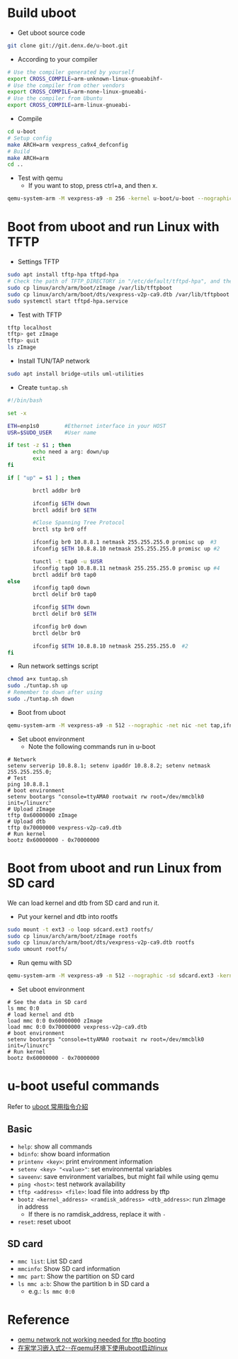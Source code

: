 # Build uboot

* Get uboot source code

```bash
git clone git://git.denx.de/u-boot.git
```

* According to your compiler

```bash
# Use the compiler generated by yourself
export CROSS_COMPILE=arm-unknown-linux-gnueabihf-
# Use the compiler from other vendors
export CROSS_COMPILE=arm-none-linux-gnueabi-
# Use the compiler from Ubuntu
export CROSS_COMPILE=arm-linux-gnueabi-
```

* Compile

```bash
cd u-boot
# Setup config
make ARCH=arm vexpress_ca9x4_defconfig
# Build
make ARCH=arm
cd ..
```

* Test with qemu
  - If you want to stop, press ctrl+a, and then x.

```bash
qemu-system-arm -M vexpress-a9 -m 256 -kernel u-boot/u-boot --nographic
```

# Boot from uboot and run Linux with TFTP

* Settings TFTP

```bash
sudo apt install tftp-hpa tftpd-hpa
# Check the path of TFTP_DIRECTORY in "/etc/default/tftpd-hpa", and then copy kernel image
sudo cp linux/arch/arm/boot/zImage /var/lib/tftpboot
sudo cp linux/arch/arm/boot/dts/vexpress-v2p-ca9.dtb /var/lib/tftpboot
sudo systemctl start tftpd-hpa.service
```

* Test with TFTP

```bash
tftp localhost
tftp> get zImage
tftp> quit
ls zImage
```

* Install TUN/TAP network

```bash
sudo apt install bridge-utils uml-utilities
```

* Create `tuntap.sh`

```bash
#!/bin/bash

set -x

ETH=enp1s0        #Ethernet interface in your HOST
USR=$SUDO_USER    #User name

if test -z $1 ; then
        echo need a arg: down/up
        exit
fi

if [ "up" = $1 ] ; then

        brctl addbr br0

        ifconfig $ETH down
        brctl addif br0 $ETH

        #Close Spanning Tree Protocol
        brctl stp br0 off

        ifconfig br0 10.8.8.1 netmask 255.255.255.0 promisc up  #3
        ifconfig $ETH 10.8.8.10 netmask 255.255.255.0 promisc up #2

        tunctl -t tap0 -u $USR
        ifconfig tap0 10.8.8.11 netmask 255.255.255.0 promisc up #4
        brctl addif br0 tap0
else
        ifconfig tap0 down
        brctl delif br0 tap0

        ifconfig $ETH down
        brctl delif br0 $ETH

        ifconfig br0 down
        brctl delbr br0

        ifconfig $ETH 10.8.8.10 netmask 255.255.255.0  #2
fi
```

* Run network settings script

```bash
chmod a+x tuntap.sh
sudo ./tuntap.sh up
# Remember to down after using
sudo ./tuntap.sh down
```

* Boot from uboot

```bash
qemu-system-arm -M vexpress-a9 -m 512 --nographic -net nic -net tap,ifname=tap0,script=no -sd sdcard.ext3 -kernel u-boot/u-boot
```

* Set uboot environment
  - Note the following commands run in u-boot

```
# Network
setenv serverip 10.8.8.1; setenv ipaddr 10.8.8.2; setenv netmask 255.255.255.0;
# Test
ping 10.8.8.1
# boot environment
setenv bootargs "console=ttyAMA0 rootwait rw root=/dev/mmcblk0 init=/linuxrc"
# Upload zImage
tftp 0x60000000 zImage
# Upload dtb
tftp 0x70000000 vexpress-v2p-ca9.dtb
# Run kernel
bootz 0x60000000 - 0x70000000
```

# Boot from uboot and run Linux from SD card

We can load kernel and dtb from SD card and run it.

* Put your kernel and dtb into rootfs

```bash
sudo mount -t ext3 -o loop sdcard.ext3 rootfs/
sudo cp linux/arch/arm/boot/zImage rootfs
sudo cp linux/arch/arm/boot/dts/vexpress-v2p-ca9.dtb rootfs
sudo umount rootfs/
```

* Run qemu with SD

```bash
qemu-system-arm -M vexpress-a9 -m 512 --nographic -sd sdcard.ext3 -kernel u-boot/u-boot 
```

* Set uboot environment

```
# See the data in SD card
ls mmc 0:0
# load kernel and dtb
load mmc 0:0 0x60000000 zImage
load mmc 0:0 0x70000000 vexpress-v2p-ca9.dtb
# boot environment
setenv bootargs "console=ttyAMA0 rootwait rw root=/dev/mmcblk0 init=/linuxrc"
# Run kernel
bootz 0x60000000 - 0x70000000
```

# u-boot useful commands

Refer to [uboot 常用指令介紹](http://pominglee.blogspot.com/2014/12/uboot.html)

## Basic

* `help`: show all commands
* `bdinfo`: show board information
* `printenv <key>`: print environment information
* `setenv <key> "<value>"`: set environmental variables
* `saveenv`: save environment varialbes, but might fail while using qemu
* `ping <host>`: test network availability
* `tftp <address> <file>`: load file into address by tftp
* `bootz <kernel_address> <ramdisk_address> <dtb_address>`: run zImage in address
  - If there is no ramdisk_address, replace it with `-`
* `reset`: reset uboot

## SD card

* `mmc list`: List SD card
* `mmcinfo`: Show SD card information
* `mmc part`: Show the partition on SD card
* `ls mmc a:b`: Show the partition b in SD card a
  - e.g.: `ls mmc 0:0`

# Reference

* [qemu network not working needed for tftp booting](https://stackoverflow.com/questions/67522041/qemu-network-not-working-needed-for-tftp-booting)
* [在家学习嵌入式2--在qemu环境下使用uboot启动linux](https://wowothink.com/1b0d21a9/)
